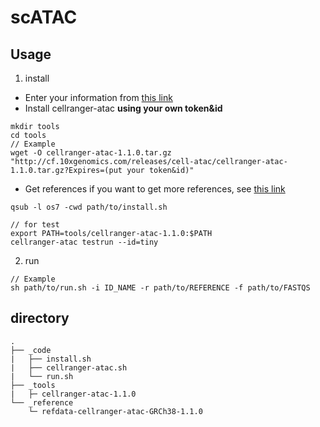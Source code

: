 # scATAC
## Usage
1. install
* Enter your information from [this link](https://support.10xgenomics.com/single-cell-atac/software/downloads/latest)
* Install cellranger-atac **using your own token&id**
```
mkdir tools
cd tools
// Example
wget -O cellranger-atac-1.1.0.tar.gz "http://cf.10xgenomics.com/releases/cell-atac/cellranger-atac-1.1.0.tar.gz?Expires=(put your token&id)"
```
* Get references
if you want to get more references, see [this link](https://support.10xgenomics.com/single-cell-atac/software/downloads/latest)
```
qsub -l os7 -cwd path/to/install.sh

// for test
export PATH=tools/cellranger-atac-1.1.0:$PATH
cellranger-atac testrun --id=tiny
```
2. run
```
// Example
sh path/to/run.sh -i ID_NAME -r path/to/REFERENCE -f path/to/FASTQS
```
## directory
```
.
├── _code
|   ├── install.sh
|   ├── cellranger-atac.sh
|   └── run.sh
├── _tools
|   ├─ cellranger-atac-1.1.0
└── _reference
    └─ refdata-cellranger-atac-GRCh38-1.1.0
```
